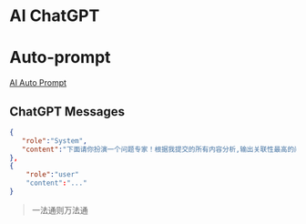 # AI ChatGPT


# Auto-prompt
[AI Auto Prompt](https://o.n2book.com)

## ChatGPT Messages

```json
{
   "role":"System",
   "content":"下面请你扮演一个问题专家！根据我提交的所有内容分析,输出关联性最高的问题!"
},
{
    "role":"user"
    "content":"..."
}

```

> 一法通则万法通

